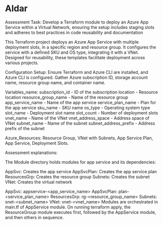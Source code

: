 # Aldar
Assessment Task: Develop a Terraform module to deploy an Azure App Service within a Virtual Network, ensuring the setup includes staging slots and adheres to best practices in code reusability and documentation

This Terraform project deploys an Azure App Service with multiple deployment slots, in a specific region and resource group. It configures the service with a defined SKU and OS type, integrating it with a VNet. Designed for reusability, these templates facilitate deployment across various projects.


Configuration Setup: Ensure Terraform and Azure CLI are installed, and Azure CLI is configured. Gather Azure subscription ID, storage account name, resource group name, and container name.

Variables_name:
subscription_id - ID of the subscription
location - Resource location
resource_group_name - Name of the resource group
app_service_name - Name of the app service
service_plan_name - Plan for the app service
sku_name - SKU name
os_type - Operating system type
slot_name - Deployment slot name
slot_count - Number of deployment slots
vnet_name - Name of the VNet
vnet_address_space - Address space of VNet
subnet_name - Name of the subnet
subnet_address_prefix - Address prefix of the subnet

Azure_Resources: Resource Group, VNet with Subnets, App Service Plan, App Service, Deployment Slots.

Assessment explanations: 

The Module directory holds modules for app service and its dependencies:

AppSvc: Creates the app service
AppSvcPlan: Creates the app service plan
ResourcesGrp: Creates the resource group
Subnets: Creates the subnet
VNet: Creates the virtual network

AppSvc: appservice-<app_service_name>
AppSvcPlan: plan-<service_plan_name>
ResourcesGrp: rg-<resource_group_name>
Subnets: snet-<subnet_name>
VNet: vnet-<vnet_name>
Modules are orchestrated in main.tf of AppService module. On running terraform apply, the ResourceGroup module executes first, followed by the AppService module, and then others in sequence.


